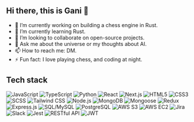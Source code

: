 ## Hi there, this is Gani 👋

- 🔭 I’m currently working on building a chess engine in Rust.
- 🌱 I’m currently learning Rust.
- 👯 I’m looking to collaborate on open-source projects.
- 💬 Ask me about the universe or my thoughts about AI.
- 📫 How to reach me: DM.
- ⚡ Fun fact: I love playing chess, and coding at night.

## Tech stack
![JavaScript](https://img.shields.io/badge/JavaScript-F7DF1E?style=for-the-badge&logo=javascript&logoColor=black)
![TypeScript](https://img.shields.io/badge/TypeScript-3178C6?style=for-the-badge&logo=typescript&logoColor=white)
![Python](https://img.shields.io/badge/Python-3776AB?style=for-the-badge&logo=python&logoColor=white)
![React](https://img.shields.io/badge/React-61DAFB?style=for-the-badge&logo=react&logoColor=black)
![Next.js](https://img.shields.io/badge/Next.js-000000?style=for-the-badge&logo=next.js&logoColor=white)
![HTML5](https://img.shields.io/badge/HTML5-E34F26?style=for-the-badge&logo=html5&logoColor=white)
![CSS3](https://img.shields.io/badge/CSS3-1572B6?style=for-the-badge&logo=css3&logoColor=white)
![SCSS](https://img.shields.io/badge/SCSS-CC6699?style=for-the-badge&logo=sass&logoColor=white)
![Tailwind CSS](https://img.shields.io/badge/Tailwind_CSS-38B2AC?style=for-the-badge&logo=tailwind-css&logoColor=white)
![Node.js](https://img.shields.io/badge/Node.js-339933?style=for-the-badge&logo=node.js&logoColor=white)
![MongoDB](https://img.shields.io/badge/MongoDB-47A248?style=for-the-badge&logo=mongodb&logoColor=white)
![Mongoose](https://img.shields.io/badge/Mongoose-880000?style=for-the-badge&logo=mongoose&logoColor=white)
![Redux](https://img.shields.io/badge/Redux-764ABC?style=for-the-badge&logo=redux&logoColor=white)
![Express.js](https://img.shields.io/badge/Express.js-000000?style=for-the-badge&logo=express&logoColor=white)
![SQL/MySQL](https://img.shields.io/badge/SQL-4479A1?style=for-the-badge&logo=mysql&logoColor=white)
![PostgreSQL](https://img.shields.io/badge/PostgreSQL-336791?style=for-the-badge&logo=postgresql&logoColor=white)
![AWS S3](https://img.shields.io/badge/AWS_S3-569A31?style=for-the-badge&logo=amazon-aws&logoColor=white)
![AWS EC2](https://img.shields.io/badge/AWS_EC2-232F3E?style=for-the-badge&logo=amazon-aws&logoColor=white)
![Jira](https://img.shields.io/badge/Jira-0052CC?style=for-the-badge&logo=jira&logoColor=white)
![Slack](https://img.shields.io/badge/Slack-4A154B?style=for-the-badge&logo=slack&logoColor=white)
![Jest](https://img.shields.io/badge/Jest-C21325?style=for-the-badge&logo=jest&logoColor=white)
![RESTful API](https://img.shields.io/badge/RESTful_API-005571?style=for-the-badge)
![JWT](https://img.shields.io/badge/JWT-000000?style=for-the-badge)

